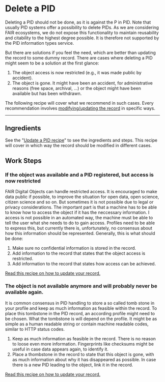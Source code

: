 # Delete a PID

Deleting a PID should not be done, as it is against the P in PID. Note that usually PID systems offer a possibility to delete PIDs. As we are considering FAIR ecosystems, we do not expose this functionality to maintain reusability and citability to the highest degree possible. It is therefore not supported by the PID information types service.

But there are solutions if you feel the need, which are better than updating the record to some dummy record. There are cases where deleting a PID might seem to be a solution at the first glance:

1. The object access is now restricted (e.g., it was made public by accident).
2. The object is gone. It might have been an accident, for administrative reasons (free space, archival, ...) or the object might have been available but has been withdrawn.

The following recipe will cover what we recommend in such cases. Every recommendation involves [modifying/updating the record](./update.md) in specific ways.

---

## Ingredients

See the "[Update a PID recipe](./update.md)" to see the ingredients and steps. This recipe will cover in which way the record should be modified in different cases.

## Work Steps

### If the object was available and a PID registered, but access is now restricted

FAIR Digital Objects can handle restricted access. It is encouraged to make data public if possible, to improve the situation for open data, open science, citizen science and so on. But sometimes it is not possible due to legal or privacy considerations. The important part is that a machine has to be able to know how to access the object if it has the neccessary information. I access is not possible in an automated way, the machine must be able to tell the user what she needs to do to gain access. Profiles need to be able to express this, but currently there is, unfortunately, no consensus about how this information should be represented. Generally, this is what should be done:

1. Make sure no confidential information is stored in the record.
2. Add information to the record that states that the object access is restricted.
3. Add information to the record that states how access can be achieved.

[Read this recipe on how to update your record.](./update.md)

### The object is not available anymore and will probably never be available again.

It is common consensus in PID handling to store a so called tomb stone in your profile and keep as much information as feasible within the record. To place this tombstone in the PID record, an according profile might need to be chosen. What the tombstone is will depend on the profile. It might be as simple as a human readable string or contain machine readable codes, similar to HTTP status codes.

1. Keep as much information as feasible in the record. There is no reason to loose even more information. Fingerprints like checksums might be useful in case data appears again, to identify it.
2. Place a thombstone in the record to state that this object is gone, with as much information about why it has disappeared as possible. In case there is a new PID leading to the object, link it in the record.

[Read this recipe on how to update your record.](./update.md)

